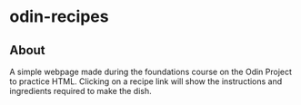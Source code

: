 # odin-recipes


## About

A simple webpage made during the foundations course on the Odin Project to practice HTML. Clicking on a recipe link will show the instructions and ingredients required to make the dish.
